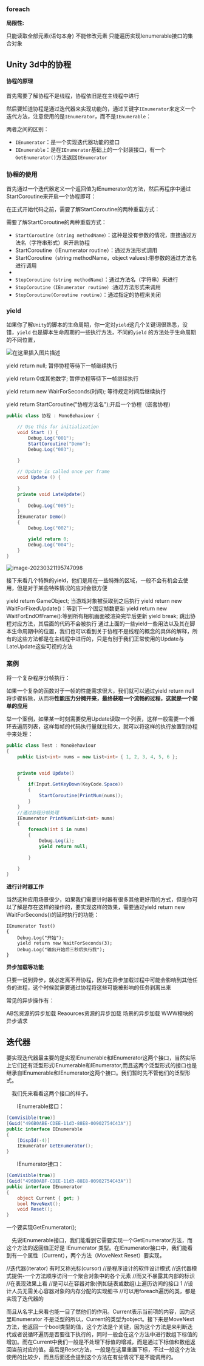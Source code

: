 ### foreach

**局限性:**

只能读取全部元素(语句本身)
不能修改元素
只能遍历实现lenumerable接口的集合对象

## Unity 3d中的协程

#### 协程的原理

首先需要了解协程不是线程，协程依旧是在主线程中进行

然后要知道协程是通过迭代器来实现功能的，通过关键字`IEnumerator`来定义一个迭代方法，注意使用的是`IEnumerator`，而不是`IEnumerable`：

两者之间的区别：

- `IEnumerator`：是一个实现迭代器功能的接口
- `IEnumerable`：是在`IEnumerator`基础上的一个封装接口，有一个`GetEnumerator()`方法返回`IEnumerator`

### 协程的使用

首先通过一个迭代器定义一个返回值为IEnumerator的方法，然后再程序中通过StartCoroutine来开启一个协程即可：

在正式开始代码之前，需要了解StartCoroutine的两种重载方式：

需要了解StartCoroutine的两种重载方式：

- `StartCoroutine（string methodName）`：这种是没有参数的情况，直接通过方法名（字符串形式）来开启协程
- StartCoroutine（IEnumerator routine）：通过方法形式调用
- StartCoroutine（string methodName，object values):带参数的通过方法名进行调用
- 
- `StopCoroutine（string methodName）`：通过方法名（字符串）来进行
- `StopCoroutine（IEnumerator routine）`:通过方法形式来调用
- `StopCoroutine(Coroutine routine)`：通过指定的协程来关闭

### yield

如果你了解`Unity`的脚本的生命周期，你一定对`yield`这几个关键词很熟悉，没错，`yield` 也是脚本生命周期的一些执行方法，不同的`yield` 的方法处于生命周期的不同位置，

![在这里插入图片描述](img/c#_foreach_迭代器/watermark,type_ZmFuZ3poZW5naGVpdGk,shadow_10,text_aHR0cHM6Ly9ibG9nLmNzZG4ubmV0L3hpbnpoaWxpbmdlcg==,size_16,color_FFFFFF,t_70#pic_center.png)

yield return null; 暂停协程等待下一帧继续执行

yield return 0或其他数字; 暂停协程等待下一帧继续执行

yield return new WairForSeconds(时间); 等待规定时间后继续执行

yield return StartCoroutine("协程方法名");开启一个协程（嵌套协程)



~~~c#
public class 协程 : MonoBehaviour {

	// Use this for initialization
	void Start () {
        Debug.Log("001");
        StartCoroutine("Demo");
        Debug.Log("003");

    }
	
	// Update is called once per frame
	void Update () {
		
	}
    private void LateUpdate()
    {
        Debug.Log("005");
    }
    IEnumerator Demo()
    {
        Debug.Log("002");

        yield return 0;
        Debug.Log("004");
    }
}
~~~



![image-20230321195747098](img/c#_foreach_迭代器/image-20230321195747098.png)

接下来看几个特殊的yield，他们是用在一些特殊的区域，一般不会有机会去使用，但是对于某些特殊情况的应对会很方便

yield return GameObject; 当游戏对象被获取到之后执行
yield return new WaitForFixedUpdate()：等到下一个固定帧数更新
yield return new WaitForEndOfFrame():等到所有相机画面被渲染完毕后更新
yield break; 跳出协程对应方法，其后面的代码不会被执行
通过上面的一些yield一些用法以及其在脚本生命周期中的位置，我们也可以看到关于协程不是线程的概念的具体的解释，所有的这些方法都是在主线程中进行的，只是有别于我们正常使用的Update与LateUpdate这些可视的方法

### 案例

将一个复杂程序分帧执行：

如果一个复杂的函数对于一帧的性能需求很大，我们就可以通过yield return null将步骤拆除，从而将**性能压力分摊开来，最终获取一个流畅的过程，这就是一个简单的应用**

举一个案例，如果某一时刻需要使用Update读取一个列表，这样一般需要一个循环去遍历列表，这样每帧的代码执行量就比较大，就可以将这样的执行放置到协程中来处理：

~~~c#
public class Test : MonoBehaviour
{
    public List<int> nums = new List<int> { 1, 2, 3, 4, 5, 6 };


    private void Update()
    {
        if(Input.GetKeyDown(KeyCode.Space))
        {
            StartCoroutine(PrintNum(nums));
        }
    }
	//通过协程分帧处理
    IEnumerator PrintNum(List<int> nums)
    {
        foreach(int i in nums)
        {
            Debug.Log(i);
            yield return null;
                 
        }

    }
}

~~~

**进行计时器工作**

当然这种应用场景很少，如果我们需要计时器有很多其他更好用的方式，但是你可以了解是存在这样的操作的，要实现这样的效果，需要通过yield return new WaitForSeconds()的延时执行的功能：

	IEnumerator Test()
	{
	    Debug.Log("开始");
	    yield return new WaitForSeconds(3);
	    Debug.Log("输出开始后三秒后执行我");
	}
**异步加载等功能**

只要一说到异步，就必定离不开协程，因为在异步加载过程中可能会影响到其他任务的进程，这个时候就需要通过协程将这些可能被影响的任务剥离出来

常见的异步操作有：

AB包资源的异步加载
Reaources资源的异步加载
场景的异步加载
WWW模块的异步请求

## 迭代器

要实现迭代器最主要的是实现IEnumerable和IEnumerator这两个接口，当然实际上它们还有泛型形式IEnumerable<T>和IEnumerator<T>,而且这两个泛型形式的接口也是继承自IEnumerable和IEnumerator这两个接口。我们暂时先不管他们的泛型形式。

 我们先来看看这两个接口的样子。

  IEnumerable接口：

```csharp
[ComVisible(true)]
[Guid("496B0ABE-CDEE-11d3-88E8-00902754C43A")]
public interface IEnumerable
{
    [DispId(-4)]
    IEnumerator GetEnumerator();
}
```

  IEnumerator接口：

```csharp
[ComVisible(true)]
[Guid("496B0ABF-CDEE-11d3-88E8-00902754C43A")]
public interface IEnumerator
{
    object Current { get; }
    bool MoveNext();
    void Reset();
}
```

一个要实现GetEnumerator();

 先说IEnumerable接口，我们能看到它需要实现一个GetEnumerator方法，而这个方法的返回值正好是 IEnumerator 类型。在IEnumerator接口中，我们能看到有一个属性（Current），两个方法（MoveNext Reset）要实现，



//迭代器(iterator) 有时又称光标(cursor)
//是程序设计的软件设计模式
//迭代器模式提供-一个方法顺序访问一个聚合对象中的各个元素
//而又不暴露其内部的标识
//在表现效果上看
//是可以在容器对象(例如链表或数组)上遍历访间的接口 1
//设计人员无需关心容器对象的内存分配的实现细书
//可以用foreach遍历的类，都是实现了迭代器的







而且从名字上来看也能一目了然他们的作用。Current表示当前项的内容，因为这里IEnumerator 不是泛型的所以，Current的类型为object。接下来是MoveNext方法，他返回一个bool类型的值，这个方法是个关键，因为这个方法是来判断迭代或者说循环遍历是否要往下执行的，同时一般会在这个方法中进行数组下标值的增加。而在Current中我们一般是不处理下标值的增减，而是通过下标值和数组返回当前对应的值。最后是Reset方法，一般是在这里重置下标，不过一般这个方法使用的比较少，而且后面还会提到这个方法在有些情况下是不能调用的。

